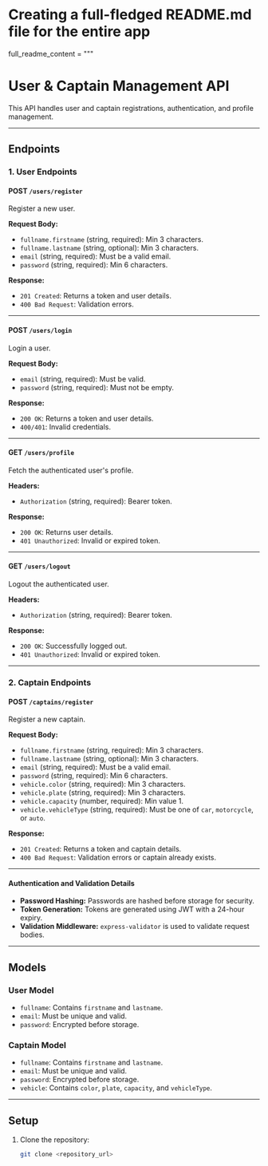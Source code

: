 # Creating a full-fledged README.md file for the entire app

full_readme_content = """
# User & Captain Management API  

This API handles user and captain registrations, authentication, and profile management.  

---

## Endpoints  

### **1. User Endpoints**  

#### **POST** `/users/register`  
Register a new user.  

**Request Body:**  
- `fullname.firstname` (string, required): Min 3 characters.  
- `fullname.lastname` (string, optional): Min 3 characters.  
- `email` (string, required): Must be a valid email.  
- `password` (string, required): Min 6 characters.  

**Response:**  
- `201 Created`: Returns a token and user details.  
- `400 Bad Request`: Validation errors.  

---

#### **POST** `/users/login`  
Login a user.  

**Request Body:**  
- `email` (string, required): Must be valid.  
- `password` (string, required): Must not be empty.  

**Response:**  
- `200 OK`: Returns a token and user details.  
- `400/401`: Invalid credentials.  

---

#### **GET** `/users/profile`  
Fetch the authenticated user's profile.  

**Headers:**  
- `Authorization` (string, required): Bearer token.  

**Response:**  
- `200 OK`: Returns user details.  
- `401 Unauthorized`: Invalid or expired token.  

---

#### **GET** `/users/logout`  
Logout the authenticated user.  

**Headers:**  
- `Authorization` (string, required): Bearer token.  

**Response:**  
- `200 OK`: Successfully logged out.  
- `401 Unauthorized`: Invalid or expired token.  

---

### **2. Captain Endpoints**  

#### **POST** `/captains/register`  
Register a new captain.  

**Request Body:**  
- `fullname.firstname` (string, required): Min 3 characters.  
- `fullname.lastname` (string, optional): Min 3 characters.  
- `email` (string, required): Must be a valid email.  
- `password` (string, required): Min 6 characters.  
- `vehicle.color` (string, required): Min 3 characters.  
- `vehicle.plate` (string, required): Min 3 characters.  
- `vehicle.capacity` (number, required): Min value 1.  
- `vehicle.vehicleType` (string, required): Must be one of `car`, `motorcycle`, or `auto`.  

**Response:**  
- `201 Created`: Returns a token and captain details.  
- `400 Bad Request`: Validation errors or captain already exists.  

---

#### **Authentication and Validation Details**  
- **Password Hashing:** Passwords are hashed before storage for security.  
- **Token Generation:** Tokens are generated using JWT with a 24-hour expiry.  
- **Validation Middleware:** `express-validator` is used to validate request bodies.  

---

## **Models**  

### User Model  
- `fullname`: Contains `firstname` and `lastname`.  
- `email`: Must be unique and valid.  
- `password`: Encrypted before storage.  

### Captain Model  
- `fullname`: Contains `firstname` and `lastname`.  
- `email`: Must be unique and valid.  
- `password`: Encrypted before storage.  
- `vehicle`: Contains `color`, `plate`, `capacity`, and `vehicleType`.  

---

## **Setup**  

1. Clone the repository:  
   ```bash  
   git clone <repository_url>  
